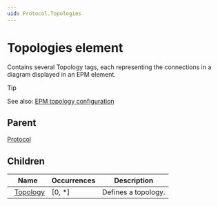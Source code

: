 ```yaml
---
uid: Protocol.Topologies
---
```


# Topologies element

Contains several Topology tags, each representing the connections in a diagram displayed in an EPM element.

> [!TIP]
> See also: [EPM topology configuration](xref:EPMManagerTopology)

## Parent

[Protocol](xref:Protocol)

## Children

|Name|Occurrences|Description|
|--- |--- |--- |
|&nbsp;&nbsp;[Topology](xref:Protocol.Topologies.Topology)|[0, *]|Defines a topology.|
